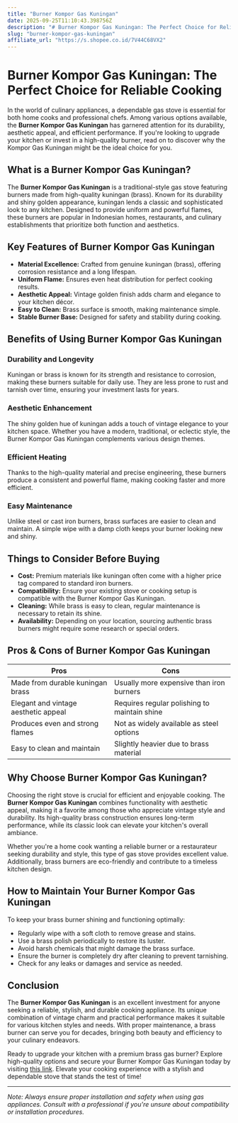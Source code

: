 ```yaml
---
title: "Burner Kompor Gas Kuningan"
date: 2025-09-25T11:10:43.398756Z
description: "# Burner Kompor Gas Kuningan: The Perfect Choice for Reliable Cooking..."
slug: "burner-kompor-gas-kuningan"
affiliate_url: "https://s.shopee.co.id/7V44C68VX2"
---
```

# Burner Kompor Gas Kuningan: The Perfect Choice for Reliable Cooking

In the world of culinary appliances, a dependable gas stove is essential for both home cooks and professional chefs. Among various options available, the **Burner Kompor Gas Kuningan** has garnered attention for its durability, aesthetic appeal, and efficient performance. If you're looking to upgrade your kitchen or invest in a high-quality burner, read on to discover why the Kompor Gas Kuningan might be the ideal choice for you.

## What is a Burner Kompor Gas Kuningan?

The **Burner Kompor Gas Kuningan** is a traditional-style gas stove featuring burners made from high-quality kuningan (brass). Known for its durability and shiny golden appearance, kuningan lends a classic and sophisticated look to any kitchen. Designed to provide uniform and powerful flames, these burners are popular in Indonesian homes, restaurants, and culinary establishments that prioritize both function and aesthetics.

## Key Features of Burner Kompor Gas Kuningan

- **Material Excellence:** Crafted from genuine kuningan (brass), offering corrosion resistance and a long lifespan.
- **Uniform Flame:** Ensures even heat distribution for perfect cooking results.
- **Aesthetic Appeal:** Vintage golden finish adds charm and elegance to your kitchen décor.
- **Easy to Clean:** Brass surface is smooth, making maintenance simple.
- **Stable Burner Base:** Designed for safety and stability during cooking.

## Benefits of Using Burner Kompor Gas Kuningan

### Durability and Longevity

Kuningan or brass is known for its strength and resistance to corrosion, making these burners suitable for daily use. They are less prone to rust and tarnish over time, ensuring your investment lasts for years.

### Aesthetic Enhancement

The shiny golden hue of kuningan adds a touch of vintage elegance to your kitchen space. Whether you have a modern, traditional, or eclectic style, the Burner Kompor Gas Kuningan complements various design themes.

### Efficient Heating

Thanks to the high-quality material and precise engineering, these burners produce a consistent and powerful flame, making cooking faster and more efficient.

### Easy Maintenance

Unlike steel or cast iron burners, brass surfaces are easier to clean and maintain. A simple wipe with a damp cloth keeps your burner looking new and shiny.

## Things to Consider Before Buying

- **Cost:** Premium materials like kuningan often come with a higher price tag compared to standard iron burners.
- **Compatibility:** Ensure your existing stove or cooking setup is compatible with the Burner Kompor Gas Kuningan.
- **Cleaning:** While brass is easy to clean, regular maintenance is necessary to retain its shine.
- **Availability:** Depending on your location, sourcing authentic brass burners might require some research or special orders.

## Pros & Cons of Burner Kompor Gas Kuningan

| Pros                                  | Cons                                    |
|----------------------------------------|-----------------------------------------|
| Made from durable kuningan brass     | Usually more expensive than iron burners |
| Elegant and vintage aesthetic appeal  | Requires regular polishing to maintain shine |
| Produces even and strong flames      | Not as widely available as steel options |
| Easy to clean and maintain           | Slightly heavier due to brass material |

## Why Choose Burner Kompor Gas Kuningan?

Choosing the right stove is crucial for efficient and enjoyable cooking. The **Burner Kompor Gas Kuningan** combines functionality with aesthetic appeal, making it a favorite among those who appreciate vintage style and durability. Its high-quality brass construction ensures long-term performance, while its classic look can elevate your kitchen's overall ambiance.

Whether you're a home cook wanting a reliable burner or a restaurateur seeking durability and style, this type of gas stove provides excellent value. Additionally, brass burners are eco-friendly and contribute to a timeless kitchen design.

## How to Maintain Your Burner Kompor Gas Kuningan

To keep your brass burner shining and functioning optimally:

- Regularly wipe with a soft cloth to remove grease and stains.
- Use a brass polish periodically to restore its luster.
- Avoid harsh chemicals that might damage the brass surface.
- Ensure the burner is completely dry after cleaning to prevent tarnishing.
- Check for any leaks or damages and service as needed.

## Conclusion

The **Burner Kompor Gas Kuningan** is an excellent investment for anyone seeking a reliable, stylish, and durable cooking appliance. Its unique combination of vintage charm and practical performance makes it suitable for various kitchen styles and needs. With proper maintenance, a brass burner can serve you for decades, bringing both beauty and efficiency to your culinary endeavors.

Ready to upgrade your kitchen with a premium brass gas burner? Explore high-quality options and secure your Burner Kompor Gas Kuningan today by visiting [this link](https://s.shopee.co.id/7V44C68VX2). Elevate your cooking experience with a stylish and dependable stove that stands the test of time!

---

*Note: Always ensure proper installation and safety when using gas appliances. Consult with a professional if you're unsure about compatibility or installation procedures.*